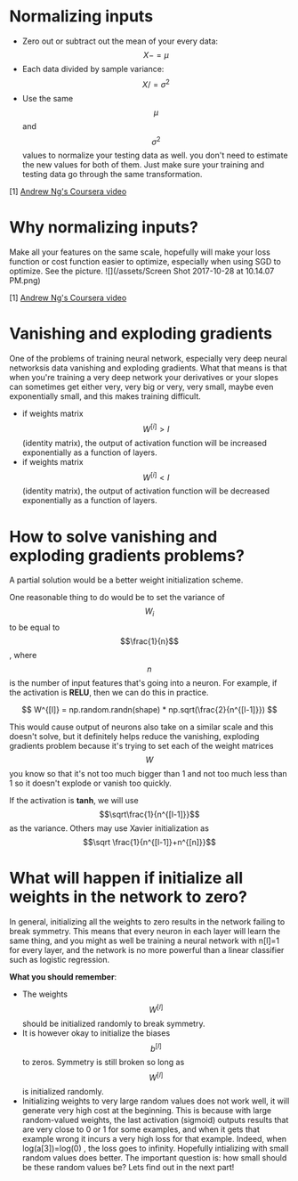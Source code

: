 # Normalizing inputs

* Zero out or subtract out the mean of your every data: $$X-=\mu$$
* Each data divided by sample variance: $$X/=\sigma^2$$
* Use the same $$\mu$$ and $$\sigma^2$$ values to normalize your testing data as well. you don't need to estimate the new values for both of them. Just make sure your training and testing data go through the same transformation.


[1] [Andrew Ng's Coursera video ](https://www.coursera.org/learn/deep-neural-network/lecture/lXv6U/normalizing-inputs)

# Why normalizing inputs?

Make all your features on the same scale, hopefully will make your loss function or cost function easier to optimize, especially when using SGD to optimize. See the picture.
![](/assets/Screen Shot 2017-10-28 at 10.14.07 PM.png)

[1] [Andrew Ng's Coursera video ](https://www.coursera.org/learn/deep-neural-network/lecture/lXv6U/normalizing-inputs)


# Vanishing and exploding gradients

One of the problems of training neural network, especially very deep neural networksis data vanishing and exploding gradients. What that means is that when you're training a very deep network your derivatives or your slopes can sometimes get either very, very big or very, very small, maybe even exponentially small, and this makes training difficult.

* if weights matrix $$\mathit W^{[i]} \gt \mathit{I}$$ (identity matrix), the output of activation function will be increased exponentially as a function of layers.
* if weights matrix $$\mathit W^{[i]} \lt \mathit{I}$$ (identity matrix), the output of activation function will be decreased exponentially as a function of layers.

# How to solve vanishing and exploding gradients problems?

A partial solution would be a better weight initialization scheme.

One reasonable thing to do would be to set the variance of $$W_i$$ to be equal to $$\frac{1}{n}$$, where $$n$$ is the number of input features that's going into a neuron. 
For example, if the activation is __RELU__, then we can do this in practice. 

$$
W^{[l]} = np.random.randn(shape) * np.sqrt(\frac{2}{n^{[l-1]}})
$$

This would cause output of neurons also take on a similar scale and this doesn't solve, but it definitely helps reduce the vanishing, exploding gradients problem because it's trying to set each of the weight matrices $$W$$ you know so that it's not too much bigger than 1 and not too much less than 1 so it doesn't explode or vanish too quickly.

If the activation is __tanh__, we will use $$\sqrt\frac{1}{n^{[l-1]}}$$ as the variance.
Others may use Xavier initialization as $$\sqrt \frac{1}{n^{[l-1]}+n^{[n]}}$$

# What will happen if initialize all weights in the network to zero?

In general, initializing all the weights to zero results in the network failing to break symmetry. This means that every neuron in each layer will learn the same thing, and you might as well be training a neural network with  n[l]=1
  for every layer, and the network is no more powerful than a linear classifier such as logistic regression.
  
 
**What you should remember**:
- The weights $$W^{[l]}$$ should be initialized randomly to break symmetry. 
- It is however okay to initialize the biases $$b^{[l]}$$ to zeros. Symmetry is still broken so long as $$W^{[l]}$$ is initialized randomly.
- Initializing weights to very large random values does not work well, it will generate very high cost at the beginning.
This is because with large random-valued weights, the last activation (sigmoid) outputs results that are very close to 0 or 1 for some examples, and when it gets that example wrong it incurs a very high loss for that example. Indeed, when  log(a[3])=log(0) , the loss goes to infinity.
Hopefully intializing with small random values does better. The important question is: how small should be these random values be? Lets find out in the next part! 



